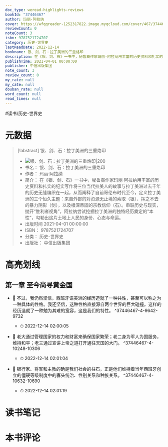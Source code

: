 ```yaml
---
doc_type: weread-highlights-reviews
bookId: "37446467"
author: 玛丽·阿拉纳
cover: https://wfqqreader-1252317822.image.myqcloud.com/cover/467/37446467/t7_37446467.jpg
reviewCount: 0
noteCount: 3
isbn: 9787521724707
category: 历史-世界史
lastReadDate: 2022-12-14
bookname: 银、剑、石：拉丁美洲的三重烙印
description: 在《银、剑、石》一书中，秘鲁裔作家玛丽·阿拉纳用丰富的历史资料和扎实的纪实写作将三位当代拉美人的故事与拉丁美洲过去千年的历史无缝编织在一起，从而阐释了自前哥伦布时代至今，定义拉丁美洲的三个恒久主题：来自外部的对资源无止境的索取（银）、挥之不去的暴力阴影（剑），以及根深蒂固的宗教信仰（石）。串联历史与现实，抛开“胜利者视角”，阿拉纳尝试挖掘拉丁美洲的独特经历奠定的“本性”，勾勒出这片土地上人民的身份、心态与命运。
publishTime: 2021-04-01 00:00:00
publisher: 中信出版集团
note_count: 3
review_count: 0
my_rate: null
my_cate: null
douban_rate: null
word_count: null
read_times: null
---
```


#读书/历史-世界史

# 元数据
> [!abstract] 银、剑、石：拉丁美洲的三重烙印
> - ![ 银、剑、石：拉丁美洲的三重烙印|200](https://wfqqreader-1252317822.image.myqcloud.com/cover/467/37446467/t7_37446467.jpg)
> - 书名： 银、剑、石：拉丁美洲的三重烙印
> - 作者： 玛丽·阿拉纳
> - 简介： 在《银、剑、石》一书中，秘鲁裔作家玛丽·阿拉纳用丰富的历史资料和扎实的纪实写作将三位当代拉美人的故事与拉丁美洲过去千年的历史无缝编织在一起，从而阐释了自前哥伦布时代至今，定义拉丁美洲的三个恒久主题：来自外部的对资源无止境的索取（银）、挥之不去的暴力阴影（剑），以及根深蒂固的宗教信仰（石）。串联历史与现实，抛开“胜利者视角”，阿拉纳尝试挖掘拉丁美洲的独特经历奠定的“本性”，勾勒出这片土地上人民的身份、心态与命运。
> - 出版时间 2021-04-01 00:00:00
> - ISBN： 9787521724707
> - 分类： 历史-世界史
> - 出版社： 中信出版集团

# 高亮划线

## 第一章 至今尚寻黄金国


- 📌 不过，我仍然坚信，西班牙语美洲的经历造就了一种共性，甚至可以称之为一种具体的性格。我还坚信，这种性格直接源自两个世界的巨大碰撞。这样的经历造就了一种勉为其难的宽容，这是我们的特性。 ^37446467-4-9642-9732
    - ⏱ 2022-12-14 02:00:05 

- 📌 老大通过管理国家的权力和财富来确保国家繁荣；老二身为军人为国服务，维持和平；老三通过宣讲上帝之道打开通往天国的大门。 ^37446467-4-10248-10306
    - ⏱ 2022-12-14 02:01:04 

- 📌 银行家、将军和主教的确是我们社会的柱石，正是他们维持着当年西班牙创立的僵硬等级制度中的寡头统治、性别关系和种族关系。 ^37446467-4-10632-10690
    - ⏱ 2022-12-14 02:01:19 
# 读书笔记

# 本书评论
